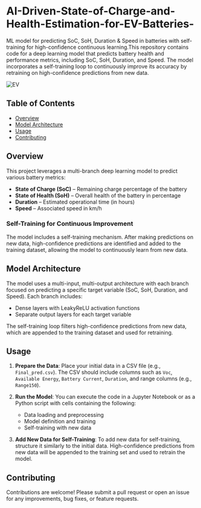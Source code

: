 # AI-Driven-State-of-Charge-and-Health-Estimation-for-EV-Batteries-
ML model for predicting SoC, SoH, Duration &amp; Speed in batteries with self-training for high-confidence continuous learning.This repository contains code for a deep learning model that predicts battery health and performance metrics, including SoC, SoH, Duration, and Speed. The model incorporates a self-training loop to continuously improve its accuracy by retraining on high-confidence predictions from new data.

![EV](https://github.com/user-attachments/assets/c04ad029-9a23-464b-a92d-d28ab7bd4d4e)


## Table of Contents
- [Overview](#overview)
- [Model Architecture](#model-architecture)
- [Usage](#usage)
- [Contributing](#contributing)

## Overview

This project leverages a multi-branch deep learning model to predict various battery metrics:
- **State of Charge (SoC)** – Remaining charge percentage of the battery
- **State of Health (SoH)** – Overall health of the battery in percentage
- **Duration** – Estimated operational time (in hours)
- **Speed** – Associated speed in km/h

### Self-Training for Continuous Improvement

The model includes a self-training mechanism. After making predictions on new data, high-confidence predictions are identified and added to the training dataset, allowing the model to continuously learn from new data.

## Model Architecture

The model uses a multi-input, multi-output architecture with each branch focused on predicting a specific target variable (SoC, SoH, Duration, and Speed). Each branch includes:
- Dense layers with LeakyReLU activation functions
- Separate output layers for each target variable

The self-training loop filters high-confidence predictions from new data, which are appended to the training dataset and used for retraining.


## Usage

1. **Prepare the Data**:
   Place your initial data in a CSV file (e.g., `Final_pred.csv`). The CSV should include columns such as `Voc`, `Available Energy`, `Battery Current`, `Duration`, and range columns (e.g., `Range150`).

2. **Run the Model**:
   You can execute the code in a Jupyter Notebook or as a Python script with cells containing the following:
   - Data loading and preprocessing
   - Model definition and training
   - Self-training with new data

3. **Add New Data for Self-Training**:
   To add new data for self-training, structure it similarly to the initial data. High-confidence predictions from new data will be appended to the training set and used to retrain the model.



## Contributing

Contributions are welcome! Please submit a pull request or open an issue for any improvements, bug fixes, or feature requests.


